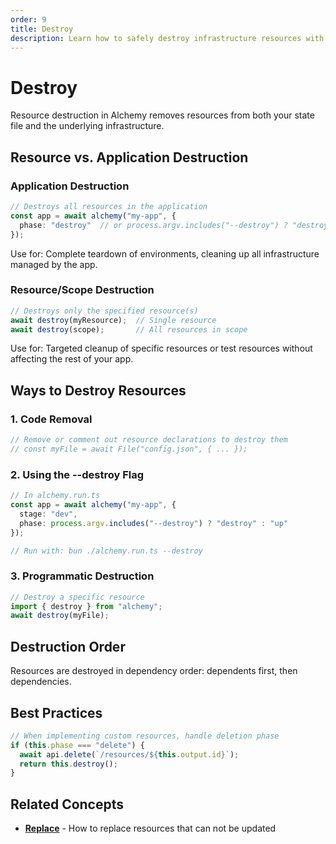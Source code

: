 ```yaml
---
order: 9
title: Destroy
description: Learn how to safely destroy infrastructure resources with Alchemy. Master application teardown, targeted resource cleanup, and proper destruction order.
---
```

# Destroy

Resource destruction in Alchemy removes resources from both your state file and the underlying infrastructure.

## Resource vs. Application Destruction

### Application Destruction
```typescript
// Destroys all resources in the application
const app = await alchemy("my-app", {
  phase: "destroy"  // or process.argv.includes("--destroy") ? "destroy" : "up"
});
```
Use for: Complete teardown of environments, cleaning up all infrastructure managed by the app.

### Resource/Scope Destruction
```typescript
// Destroys only the specified resource(s)
await destroy(myResource);  // Single resource
await destroy(scope);       // All resources in scope
```
Use for: Targeted cleanup of specific resources or test resources without affecting the rest of your app.

## Ways to Destroy Resources

### 1. Code Removal

```typescript
// Remove or comment out resource declarations to destroy them
// const myFile = await File("config.json", { ... });
```

### 2. Using the --destroy Flag

```typescript
// In alchemy.run.ts
const app = await alchemy("my-app", {
  stage: "dev",
  phase: process.argv.includes("--destroy") ? "destroy" : "up"
});

// Run with: bun ./alchemy.run.ts --destroy
```

### 3. Programmatic Destruction

```typescript
// Destroy a specific resource
import { destroy } from "alchemy";
await destroy(myFile);
```

## Destruction Order

Resources are destroyed in dependency order: dependents first, then dependencies.

## Best Practices

```typescript
// When implementing custom resources, handle deletion phase
if (this.phase === "delete") {
  await api.delete(`/resources/${this.output.id}`);
  return this.destroy();
}
```

## Related Concepts

- **[Replace](./replace.md)** - How to replace resources that can not be updated

